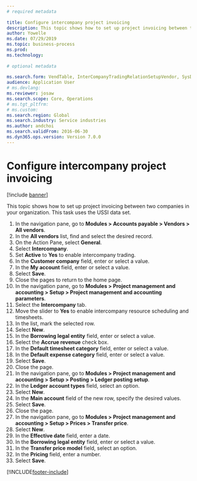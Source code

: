 ```yaml
--- 
# required metadata 
 
title: Configure intercompany project invoicing
description: This topic shows how to set up project invoicing between two companies in your organization. 
author: Yowelle
ms.date: 07/29/2019
ms.topic: business-process 
ms.prod:  
ms.technology:  
 
# optional metadata 
 
ms.search.form: VendTable, InterCompanyTradingRelationSetupVendor, SysDataAreaSelectLookup, ProjParameters, ProjPosting, ProjTransferPrice   
audience: Application User 
# ms.devlang:  
ms.reviewer: josaw
ms.search.scope: Core, Operations 
# ms.tgt_pltfrm:  
# ms.custom:  
ms.search.region: Global
ms.search.industry: Service industries
ms.author: andchoi
ms.search.validFrom: 2016-06-30 
ms.dyn365.ops.version: Version 7.0.0 
---
```

# Configure intercompany project invoicing

[!include [banner](../../includes/banner.md)]

This topic shows how to set up project invoicing between two companies in your organization. This task uses the USSI data set.

1. In the navigation pane, go to **Modules > Accounts payable > Vendors > All vendors**.
2. In the **All vendors** list, find and select the desired record.
3. On the Action Pane, select **General**.
4. Select **Intercompany**.
5. Set **Active** to **Yes** to enable intercompany trading.
6. In the **Customer company** field, enter or select a value.
7. In the **My account** field, enter or select a value.
8. Select **Save**.
9. Close the pages to return to the home page.
10. In the navigation pane, go to **Modules > Project management and accounting > Setup > Project management and accounting parameters**.
11. Select the **Intercompany** tab.
12. Move the slider to **Yes** to enable intercompany resource scheduling and timesheets.
13. In the list, mark the selected row.
14. Select **New**.
15. In the **Borrowing legal entity** field, enter or select a value.
16. Select the **Accrue revenue** check box.
17. In the **Default timesheet category** field, enter or select a value.
18. In the **Default expense category** field, enter or select a value.
19. Select **Save**.
20. Close the page.
21. In the navigation pane, go to **Modules > Project management and accounting > Setup > Posting > Ledger posting setup**.
22. In the **Ledger account types** field, select an option.
23. Select **New**.
24. In the **Main account** field of the new row, specify the desired values.
25. Select **Save**.
26. Close the page.
27. In the navigation pane, go to **Modules > Project management and accounting > Setup > Prices > Transfer price**.
28. Select **New**.
29. In the **Effective date** field, enter a date.
30. In the **Borrowing legal entity** field, enter or select a value.
31. In the **Transfer price model** field, select an option.
32. In the **Pricing** field, enter a number.
33. Select **Save**.



[!INCLUDE[footer-include](../../includes/footer-banner.md)]